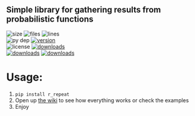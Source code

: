 ## Simple library for gathering results from probabilistic functions

![size](https://img.shields.io/github/repo-size/aonodensetsu/r_repeat?label=size) ![files](https://img.shields.io/github/directory-file-count/aonodensetsu/r_repeat) ![lines](https://img.shields.io/tokei/lines/github/aonodensetsu/r_repeat)   
![py dep](https://img.shields.io/pypi/pyversions/r-repeat) [![version](https://img.shields.io/pypi/v/r-repeat)](https://pypi.org/project/r-repeat/0.1.0/)  
![license](https://img.shields.io/pypi/l/r-repeat) [![downloads](https://img.shields.io/badge/releases-here-green?logo=pypi)](https://pypi.org/project/r-repeat/#history)  
[![downloads](https://img.shields.io/badge/wiki-here-pink)](https://github.com/Aonodensetsu/r_repeat/blob/main/WIKI.md) [![downloads](https://img.shields.io/badge/changelog-here-pink)](https://github.com/Aonodensetsu/r_repeat/blob/main/CHANGELOG.md)  

# Usage:
1. `pip install r_repeat`
2. Open up [the wiki](https://github.com/Aonodensetsu/r_repeat/blob/main/WIKI.md) to see how everything works or check the examples
3. Enjoy
